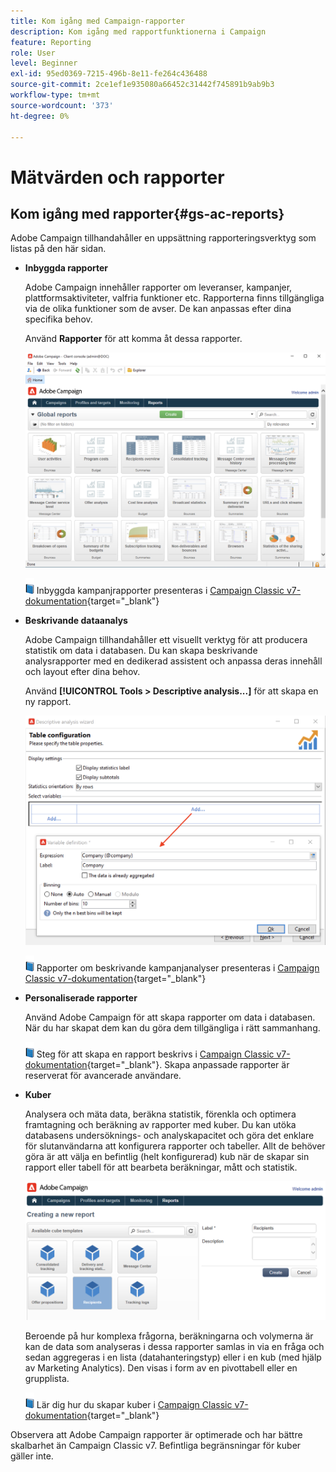 ```yaml
---
title: Kom igång med Campaign-rapporter
description: Kom igång med rapportfunktionerna i Campaign
feature: Reporting
role: User
level: Beginner
exl-id: 95ed0369-7215-496b-8e11-fe264c436488
source-git-commit: 2ce1ef1e935080a66452c31442f745891b9ab9b3
workflow-type: tm+mt
source-wordcount: '373'
ht-degree: 0%

---
```


# Mätvärden och rapporter

## Kom igång med rapporter{#gs-ac-reports}

Adobe Campaign tillhandahåller en uppsättning rapporteringsverktyg som listas på den här sidan.

* **Inbyggda rapporter**

   Adobe Campaign innehåller rapporter om leveranser, kampanjer, plattformsaktiviteter, valfria funktioner etc. Rapporterna finns tillgängliga via de olika funktioner som de avser. De kan anpassas efter dina specifika behov.

   Använd **Rapporter** för att komma åt dessa rapporter.

   ![](assets/built-in-reports.png)

   ![](../assets/do-not-localize/book.png) Inbyggda kampanjrapporter presenteras i [Campaign Classic v7-dokumentation](https://experienceleague.adobe.com/docs/campaign-classic/using/reporting/accessing-built-in-reports/about-campaign-built-in-reports.html){target=&quot;_blank&quot;}

* **Beskrivande dataanalys**

   Adobe Campaign tillhandahåller ett visuellt verktyg för att producera statistik om data i databasen. Du kan skapa beskrivande analysrapporter med en dedikerad assistent och anpassa deras innehåll och layout efter dina behov.

   Använd **[!UICONTROL Tools > Descriptive analysis...]** för att skapa en ny rapport.

   ![](assets/desc-analysis-report.png)

   ![](../assets/do-not-localize/book.png) Rapporter om beskrivande kampanjanalyser presenteras i [Campaign Classic v7-dokumentation](https://experienceleague.adobe.com/docs/campaign-classic/using/reporting/analyzing-populations/about-descriptive-analysis.html){target=&quot;_blank&quot;}

* **Personaliserade rapporter**

   Använd Adobe Campaign för att skapa rapporter om data i databasen. När du har skapat dem kan du göra dem tillgängliga i rätt sammanhang.

   ![](../assets/do-not-localize/book.png) Steg för att skapa en rapport beskrivs i [Campaign Classic v7-dokumentation](https://experienceleague.adobe.com/docs/campaign-classic/using/reporting/creating-new-reports/about-reports-creation-in-campaign.html){target=&quot;_blank&quot;}. Skapa anpassade rapporter är reserverat för avancerade användare.

* **Kuber**

   Analysera och mäta data, beräkna statistik, förenkla och optimera framtagning och beräkning av rapporter med kuber.  Du kan utöka databasens undersöknings- och analyskapacitet och göra det enklare för slutanvändarna att konfigurera rapporter och tabeller. Allt de behöver göra är att välja en befintlig (helt konfigurerad) kub när de skapar sin rapport eller tabell för att bearbeta beräkningar, mått och statistik.

   ![](assets/create-a-report.png)

   Beroende på hur komplexa frågorna, beräkningarna och volymerna är kan de data som analyseras i dessa rapporter samlas in via en fråga och sedan aggregeras i en lista (datahanteringstyp) eller i en kub (med hjälp av Marketing Analytics). Den visas i form av en pivottabell eller en grupplista.

   ![](../assets/do-not-localize/book.png) Lär dig hur du skapar kuber i [Campaign Classic v7-dokumentation](https://experienceleague.adobe.com/docs/campaign-classic/using/reporting/designing-reports-with-cubes/about-cubes.html){target=&quot;_blank&quot;}


Observera att Adobe Campaign rapporter är optimerade och har bättre skalbarhet än Campaign Classic v7. Befintliga begränsningar för kuber gäller inte.
